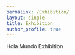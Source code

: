 ```yaml
---
permalink: /Exhibition/
layout: single
title: Exhibition
author_profile: true
---
```


Hola Mundo Exhibition

